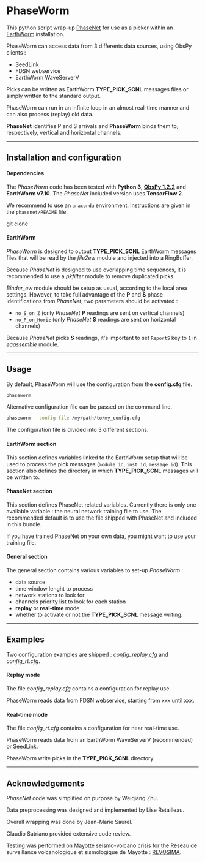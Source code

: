 # PhaseWorm

This python script wrap-up [PhaseNet](https://github.com/wayneweiqiang/PhaseNet)
for use as a picker within an [EarthWorm](http://www.earthwormcentral.org/)
installation.

PhaseWorm can access data from 3 differents data sources, using ObsPy clients :
* SeedLink
* FDSN webservice
* EarthWorm WaveServerV

Picks can be written as EarthWorm **TYPE_PICK_SCNL** messages files or simply
written to the standard output.

PhaseWorm can run in an infinite loop in an almost real-time manner
and can also process (replay) old data.

**PhaseNet** identifies P and S arrivals and **PhaseWorm** binds them to,
respectively, vertical and horizontal channels.

---
## Installation and configuration
#### Dependencies
The _PhaseWorm_ code has been tested with **Python 3**,
[**ObsPy 1.2.2**](http://www.earthwormcentral.org/)
and **EarthWorm v7.10**.
The _PhaseNet_ included version uses **TensorFlow 2**.

We recommend to use an `anaconda` environment.
Instructions are given in the `phasenet/README` file.

git clone

#### EarthWorm
_PhaseWorm_ is designed to output **TYPE_PICK_SCNL** EarthWorm messages files
that will be read by the _file2ew_ module and injected into a RingBuffer.

Because _PhaseNet_ is designed to use overlapping time sequences,
it is recommended to use a _pkfilter_ module to remove duplicated picks.

_Binder_ew_ module should be setup as usual, according to the local area
settings. However, to take full advantage of the **P** and **S** phase
identifications from _PhaseNet_, two parameters should be activated :
* `no_S_on_Z` (only _PhaseNet_ **P** readings are sent on vertical channels)
* `no_P_on_Horiz` (only _PhaseNet_ **S** readings are sent on horizontal channels)

Because _PhaseNet_ picks **S** readings, it's important to set `ReportS` key
to `1` in _eqassemble_ module.

---
## Usage
By default, PhaseWorm will use the configuration from the **config.cfg** file.
```sh
phaseworm
```
Alternative configuration file can be passed on the command line.
```sh
phaseworm --config-file /my/path/to/my_config.cfg
```
The configuration file is divided into 3 different sections.

#### EarthWorm section
This section defines variables linked to the EarthWorm setup that will be used
to process the pick messages (`module_id`, `inst_id`, `message_id`).
This section also defines the directory in which **TYPE_PICK_SCNL** messages
will be written to.

#### PhaseNet section
This section defines PhaseNet related variables.
Currently there is only one available variable : the neural network training
file to use.
The recommended default is to use the file shipped with PhaseNet and
included in this bundle.

If you have trained PhaseNet on your own data, you might want to use
your training file.

#### General section
The general section contains various variables to set-up _PhaseWorm_ :
* data source
* time window lenght to process
* network.stations to look for
* channels priority list to look for each station
* **replay** or **real-time** mode
* whether to activate or not the **TYPE_PICK_SCNL** message writing.

---
## Examples
Two configuration examples are shipped : _config_replay.cfg_ and _config_rt.cfg_.

#### Replay mode
The file _config_replay.cfg_ contains a configuration for replay use.

PhaseWorm reads data from FDSN webservice, starting from xxx until xxx.

#### Real-time mode
The file _config_rt.cfg_ contains a configuration for near real-time use.

PhaseWorm reads data from an EarthWorm WaveServerV (recommended) or SeedLink.

PhaseWorm write picks in the **TYPE_PICK_SCNL** directory.

---
## Acknowledgements
_PhaseNet_ code was simplified on purpose by Weiqiang Zhu.

Data preprocessing was designed and implemented by Lise Retailleau.

Overall wrapping was done by Jean-Marie Saurel.

Claudio Satriano provided extensive code review.

Testing was performed on Mayotte seismo-volcano crisis for the
Réseau de surveillance volcanologique et sismologique de Mayotte : [REVOSIMA](
http://www.ipgp.fr/revosima).
